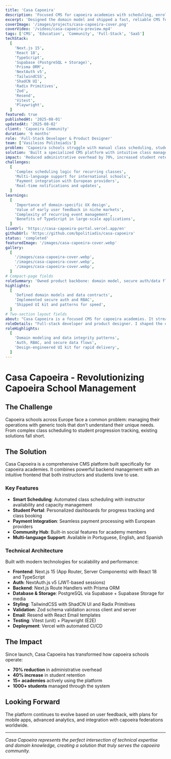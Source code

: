 ```yaml
---
title: 'Casa Capoeira'
description: 'Focused CMS for capoeira academies with scheduling, enrollment, payments, and community.'
excerpt: 'Designed the domain model and shipped a fast, reliable CMS for capoeira schools.'
coverImage: '/images/projects/casa-capoeira-cover.png'
coverVideo: '/videos/casa-capoeira-preview.mp4'
tags: ['CMS', 'Education', 'Community', 'Full-Stack', 'SaaS']
techStack:
  [
    'Next.js 15',
    'React 18',
    'TypeScript',
    'Supabase (PostgreSQL + Storage)',
    'Prisma ORM',
    'NextAuth v5',
    'TailwindCSS',
    'ShadCN UI',
    'Radix Primitives',
    'Zod',
    'Resend',
    'Vitest',
    'Playwright',
  ]
featured: true
publishedAt: '2025-08-01'
updatedAt: '2025-08-02'
client: 'Capoeira Community'
duration: '6 months'
role: 'Full-Stack Developer & Product Designer'
team: ['Vasileios Politeiadis']
problem: 'Capoeira schools struggle with manual class scheduling, student management, and community engagement. Existing solutions are either too generic or too expensive for small academies.'
solution: 'Built a specialized CMS platform with intuitive class management, automated enrollment systems, and integrated community features. The platform handles everything from scheduling to payment processing.'
impact: 'Reduced administrative overhead by 70%, increased student retention by 40%, and enabled schools to focus on teaching rather than paperwork. Currently serving 15+ academies across Europe.'
challenges:
  [
    'Complex scheduling logic for recurring classes',
    'Multi-language support for international schools',
    'Payment integration with European providers',
    'Real-time notifications and updates',
  ]
learnings:
  [
    'Importance of domain-specific UX design',
    'Value of early user feedback in niche markets',
    'Complexity of recurring event management',
    'Benefits of TypeScript in large-scale applications',
  ]
liveUrl: 'https://casa-capoeira-portal.vercel.app/en'
githubUrl: 'https://github.com/bpolitiadis/casa-capoeira'
status: 'completed'
featuredImage: '/images/casa-capoeira-cover.webp'
gallery:
  [
    '/images/casa-capoeira-cover.webp',
    '/images/casa-capoeira-cover.webp',
    '/images/casa-capoeira-cover.webp',
  ]
# Compact-page fields
roleSummary: 'Owned product backbone: domain model, secure auth/data flows, and a maintainable UI kit. Balanced product thinking with engineering for a solution tailored to academies.'
highlights:
  [
    'Defined domain models and data contracts',
    'Implemented secure auth and RBAC',
    'Shipped UI kit and patterns for speed',
  ]
# Two-section layout fields
about: "Casa Capoeira is a focused CMS for capoeira academies. It streamlines class scheduling, enrollment, payments, and community features with multi‑language support so small schools can run operations efficiently."
roleDetails: "Full‑stack developer and product designer. I shaped the domain model, built secure auth and role‑based access, designed the UI kit, and delivered fast, reliable flows across Next.js, Prisma, and Supabase."
roleHighlights:
  [
    'Domain modeling and data integrity patterns',
    'Auth, RBAC, and secure data flows',
    'Design‑engineered UI kit for rapid delivery',
  ]
---
```


# Casa Capoeira - Revolutionizing Capoeira School Management

## The Challenge

Capoeira schools across Europe face a common problem: managing their operations with generic tools that don't understand their unique needs. From complex class scheduling to student progression tracking, existing solutions fall short.

## The Solution

Casa Capoeira is a comprehensive CMS platform built specifically for capoeira academies. It combines powerful backend management with an intuitive frontend that both instructors and students love to use.

### Key Features

- **Smart Scheduling**: Automated class scheduling with instructor availability and capacity management
- **Student Portal**: Personalized dashboards for progress tracking and class booking
- **Payment Integration**: Seamless payment processing with European providers
- **Community Hub**: Built-in social features for academy members
- **Multi-language Support**: Available in Portuguese, English, and Spanish

### Technical Architecture

Built with modern technologies for scalability and performance:

- **Frontend**: Next.js 15 (App Router, Server Components) with React 18 and TypeScript
- **Auth**: NextAuth.js v5 (JWT-based sessions)
- **Backend**: Next.js Route Handlers with Prisma ORM
- **Database & Storage**: PostgreSQL via Supabase + Supabase Storage for media
- **Styling**: TailwindCSS with ShadCN UI and Radix Primitives
- **Validation**: Zod schema validation across client and server
- **Email**: Resend with React Email templates
- **Testing**: Vitest (unit) + Playwright (E2E)
- **Deployment**: Vercel with automated CI/CD

## The Impact

Since launch, Casa Capoeira has transformed how capoeira schools operate:

- **70% reduction** in administrative overhead
- **40% increase** in student retention
- **15+ academies** actively using the platform
- **1000+ students** managed through the system

## Looking Forward

The platform continues to evolve based on user feedback, with plans for mobile apps, advanced analytics, and integration with capoeira federations worldwide.

---

_Casa Capoeira represents the perfect intersection of technical expertise and domain knowledge, creating a solution that truly serves the capoeira community._
